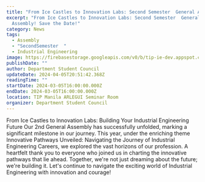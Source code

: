 ```yaml
---
title: "From Ice Castles to Innovation Labs: Second Semester  General Assembly"
excerpt: "From Ice Castles to Innovation Labs: Second Semester  General
  Assembly! Save the Date!"
category: News
tags:
  - Assembly
  - "SecondSemester  "
  - Industrial Engineering
image: https://firebasestorage.googleapis.com/v0/b/tip-ie-dev.appspot.com/o/2nd%20Sem%20General%20Assembly.jpg?alt=media&token=421c6797-d54b-4ec0-b590-390b314944d6
publishDate: ""
author: Department Student Council
updateDate: 2024-04-05T20:51:42.368Z
readingTime: ""
startDate: 2024-03-05T16:00:00.000Z
endDate: 2024-03-05T16:00:00.000Z
location: TIP Manila ARLEGUI Seminar Room
organizer: Department Student Council
---
```

<!--StartFragment-->

From Ice Castles to Innovation Labs: Building Your Industrial Engineering Future Our 2nd General Assembly has successfully unfolded, marking a significant milestone in our journey. This year, under the enriching theme Innovative Pathways Unveiled: Navigating the Journey of Industrial Engineering Careers, we explored the vast horizons of our profession. A heartfelt thank you to everyone who joined us in charting the innovative pathways that lie ahead. Together, we're not just dreaming about the future; we're building it. Let's continue to navigate the exciting world of Industrial Engineering with innovation and courage!

<!--EndFragment-->